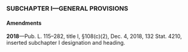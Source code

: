 ### SUBCHAPTER I—GENERAL PROVISIONS ###

#### Amendments ####

**2018**—Pub. L. 115–282, title I, §108(c)(2), Dec. 4, 2018, 132 Stat. 4210, inserted subchapter I designation and heading.
